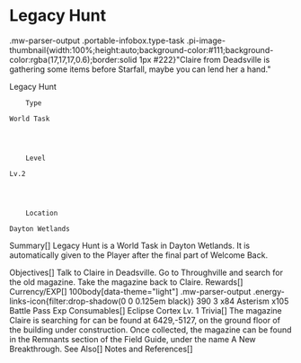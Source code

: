 # Legacy Hunt

.mw-parser-output .portable-infobox.type-task .pi-image-thumbnail{width:100%;height:auto;background-color:#111;background-color:rgba(17,17,17,0.6);border:solid 1px #222}"Claire from Deadsville is gathering some items before Starfall, maybe you can lend her a hand."

Legacy Hunt

	

	
		Type
	
	World Task



	
		Level
	
	Lv.2



	
		Location
	
	Dayton Wetlands





Summary[]
Legacy Hunt is a World Task in Dayton Wetlands. It is automatically given to the Player after the final part of Welcome Back.

Objectives[]
Talk to Claire in Deadsville.
Go to Throughville and search for the old magazine.
Take the magazine back to Claire.
Rewards[]
Currency/EXP[]
 100body[data-theme="light"] .mw-parser-output .energy-links-icon{filter:drop-shadow(0 0 0.125em black)}
390
 3
x84 Asterism
x105 Battle Pass Exp
Consumables[]
Eclipse Cortex Lv. 1
Trivia[]
The magazine Claire is searching for can be found at 6429,-5127, on the ground floor of the building under construction.
Once collected, the magazine can be found in the Remnants section of the Field Guide, under the name A New Breakthrough.
See Also[]
Notes and References[]
